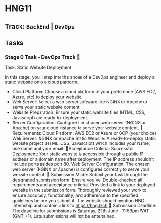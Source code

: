 # HNG11
## Track: ```BackEnd``` | ```DevOps```

## Tasks

### Stage 0  Task - DevOps Track :rocket:

Task: Static Website Deployment

In this stage, you'll step into the shoes of a DevOps engineer and deploy a static website onto a cloud platform.
- Cloud Platform: Choose a cloud platform of your preference (AWS EC2, Azure, etc) to deploy your website.
- Web Server: Select a web server software like NGINX or Apache to serve your static website content.
- Website Preparation: Ensure your static website files (HTML, CSS, Javascript) are ready for deployment.
- Server Configuration: Configure the chosen web server (NGINX or Apache) on your cloud instance to serve your website content.
:scroll:Requirements:
Cloud Platform: AWS EC2 or Azure or GCP (your choice)
Web Server: NGINX or Apache
Static Website: A ready-to-deploy static website project (HTML, CSS, Javascript) which includes your Name, username and your email.
:memo:Acceptance Criteria:
Successful Deployment: Your static website is accessible through a public IP address or a domain name after deployment. The IP address shouldn’t include ports asides port 80.
Web Server Configuration: The chosen web server (NGINX or Apache) is configured correctly to serve your website content.
:pushpin: Submission Mode:
Submit your task through the designated submission form. Ensure you've:
Double-checked all requirements and acceptance criteria.
Provided a link to your deployed website in the submission form.
Thoroughly reviewed your work to ensure accuracy, functionality, and adherence to the specified guidelines before you submit it.
The website should mention HNG Internship and contain a link to https://hng.tech
:checkered_flag: Submission Deadline:
The deadline for submissions is Saturday, 29th June - 11:59pm WAT (GMT +1). Late submissions will not be entertained.
